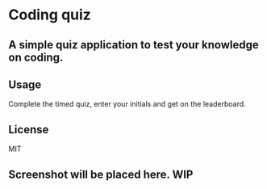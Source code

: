 # Coding quiz
## A simple quiz application to test your knowledge on coding.

## Usage
Complete the timed quiz, enter your initials and get on the leaderboard.

## License
MIT

## Screenshot will be placed here. WIP